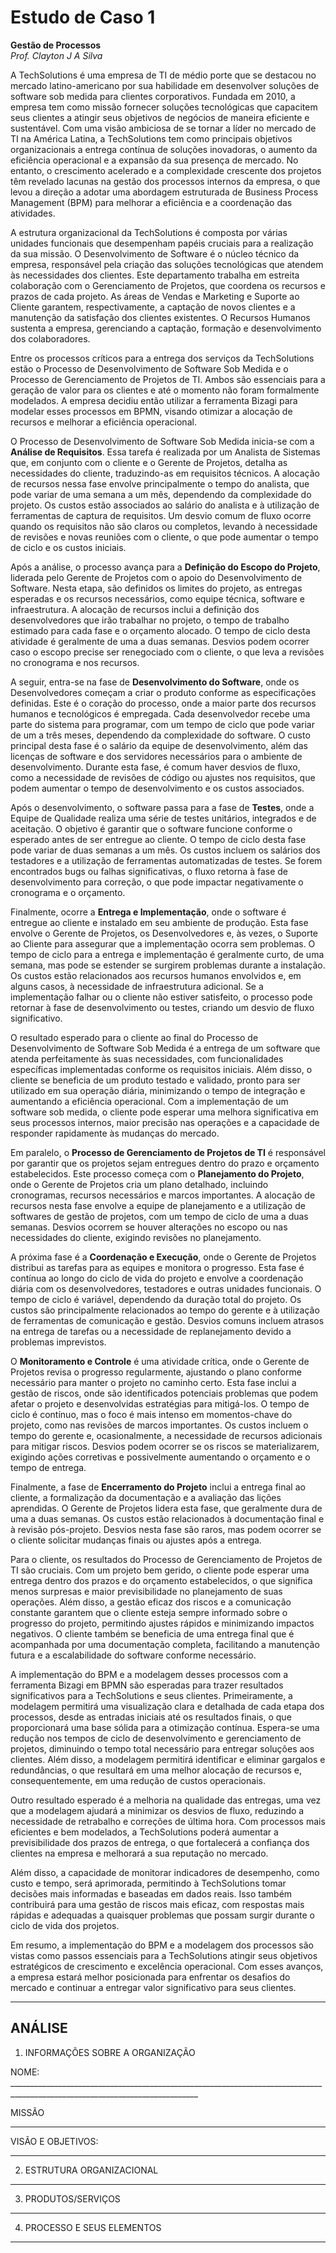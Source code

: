 # Estudo de Caso 1
**Gestão de Processos**  
*Prof. Clayton J A Silva*

A TechSolutions é uma empresa de TI de médio porte que se destacou no mercado latino-americano por sua habilidade em desenvolver soluções de software sob medida para clientes corporativos. Fundada em 2010, a empresa tem como missão fornecer soluções tecnológicas que capacitem seus clientes a atingir seus objetivos de negócios de maneira eficiente e sustentável. Com uma visão ambiciosa de se tornar a líder no mercado de TI na América Latina, a TechSolutions tem como principais objetivos organizacionais a entrega contínua de soluções inovadoras, o aumento da eficiência operacional e a expansão da sua presença de mercado. No entanto, o crescimento acelerado e a complexidade crescente dos projetos têm revelado lacunas na gestão dos processos internos da empresa, o que levou a direção a adotar uma abordagem estruturada de Business Process Management (BPM) para melhorar a eficiência e a coordenação das atividades.

A estrutura organizacional da TechSolutions é composta por várias unidades funcionais que desempenham papéis cruciais para a realização da sua missão. O Desenvolvimento de Software é o núcleo técnico da empresa, responsável pela criação das soluções tecnológicas que atendem às necessidades dos clientes. Este departamento trabalha em estreita colaboração com o Gerenciamento de Projetos, que coordena os recursos e prazos de cada projeto. As áreas de Vendas e Marketing e Suporte ao Cliente garantem, respectivamente, a captação de novos clientes e a manutenção da satisfação dos clientes existentes. O Recursos Humanos sustenta a empresa, gerenciando a captação, formação e desenvolvimento dos colaboradores.

Entre os processos críticos para a entrega dos serviços da TechSolutions estão o Processo de Desenvolvimento de Software Sob Medida e o Processo de Gerenciamento de Projetos de TI. Ambos são essenciais para a geração de valor para os clientes e até o momento não foram formalmente modelados. A empresa decidiu então utilizar a ferramenta Bizagi para modelar esses processos em BPMN, visando otimizar a alocação de recursos e melhorar a eficiência operacional.

O Processo de Desenvolvimento de Software Sob Medida inicia-se com a **Análise de Requisitos**. Essa tarefa é realizada por um Analista de Sistemas que, em conjunto com o cliente e o Gerente de Projetos, detalha as necessidades do cliente, traduzindo-as em requisitos técnicos. A alocação de recursos nessa fase envolve principalmente o tempo do analista, que pode variar de uma semana a um mês, dependendo da complexidade do projeto. Os custos estão associados ao salário do analista e à utilização de ferramentas de captura de requisitos. Um desvio comum de fluxo ocorre quando os requisitos não são claros ou completos, levando à necessidade de revisões e novas reuniões com o cliente, o que pode aumentar o tempo de ciclo e os custos iniciais.

Após a análise, o processo avança para a **Definição do Escopo do Projeto**, liderada pelo Gerente de Projetos com o apoio do Desenvolvimento de Software. Nesta etapa, são definidos os limites do projeto, as entregas esperadas e os recursos necessários, como equipe técnica, software e infraestrutura. A alocação de recursos inclui a definição dos desenvolvedores que irão trabalhar no projeto, o tempo de trabalho estimado para cada fase e o orçamento alocado. O tempo de ciclo desta atividade é geralmente de uma a duas semanas. Desvios podem ocorrer caso o escopo precise ser renegociado com o cliente, o que leva a revisões no cronograma e nos recursos.

A seguir, entra-se na fase de **Desenvolvimento do Software**, onde os Desenvolvedores começam a criar o produto conforme as especificações definidas. Este é o coração do processo, onde a maior parte dos recursos humanos e tecnológicos é empregada. Cada desenvolvedor recebe uma parte do sistema para programar, com um tempo de ciclo que pode variar de um a três meses, dependendo da complexidade do software. O custo principal desta fase é o salário da equipe de desenvolvimento, além das licenças de software e dos servidores necessários para o ambiente de desenvolvimento. Durante esta fase, é comum haver desvios de fluxo, como a necessidade de revisões de código ou ajustes nos requisitos, que podem aumentar o tempo de desenvolvimento e os custos associados.

Após o desenvolvimento, o software passa para a fase de **Testes**, onde a Equipe de Qualidade realiza uma série de testes unitários, integrados e de aceitação. O objetivo é garantir que o software funcione conforme o esperado antes de ser entregue ao cliente. O tempo de ciclo desta fase pode variar de duas semanas a um mês. Os custos incluem os salários dos testadores e a utilização de ferramentas automatizadas de testes. Se forem encontrados bugs ou falhas significativas, o fluxo retorna à fase de desenvolvimento para correção, o que pode impactar negativamente o cronograma e o orçamento.

Finalmente, ocorre a **Entrega e Implementação**, onde o software é entregue ao cliente e instalado em seu ambiente de produção. Esta fase envolve o Gerente de Projetos, os Desenvolvedores e, às vezes, o Suporte ao Cliente para assegurar que a implementação ocorra sem problemas. O tempo de ciclo para a entrega e implementação é geralmente curto, de uma semana, mas pode se estender se surgirem problemas durante a instalação. Os custos estão relacionados aos recursos humanos envolvidos e, em alguns casos, à necessidade de infraestrutura adicional. Se a implementação falhar ou o cliente não estiver satisfeito, o processo pode retornar à fase de desenvolvimento ou testes, criando um desvio de fluxo significativo.

O resultado esperado para o cliente ao final do Processo de Desenvolvimento de Software Sob Medida é a entrega de um software que atenda perfeitamente às suas necessidades, com funcionalidades específicas implementadas conforme os requisitos iniciais. Além disso, o cliente se beneficia de um produto testado e validado, pronto para ser utilizado em sua operação diária, minimizando o tempo de integração e aumentando a eficiência operacional. Com a implementação de um software sob medida, o cliente pode esperar uma melhora significativa em seus processos internos, maior precisão nas operações e a capacidade de responder rapidamente às mudanças do mercado.

Em paralelo, o **Processo de Gerenciamento de Projetos de TI** é responsável por garantir que os projetos sejam entregues dentro do prazo e orçamento estabelecidos. Este processo começa com o **Planejamento do Projeto**, onde o Gerente de Projetos cria um plano detalhado, incluindo cronogramas, recursos necessários e marcos importantes. A alocação de recursos nesta fase envolve a equipe de planejamento e a utilização de softwares de gestão de projetos, com um tempo de ciclo de uma a duas semanas. Desvios ocorrem se houver alterações no escopo ou nas necessidades do cliente, exigindo revisões no planejamento.

A próxima fase é a **Coordenação e Execução**, onde o Gerente de Projetos distribui as tarefas para as equipes e monitora o progresso. Esta fase é contínua ao longo do ciclo de vida do projeto e envolve a coordenação diária com os desenvolvedores, testadores e outras unidades funcionais. O tempo de ciclo é variável, dependendo da duração total do projeto. Os custos são principalmente relacionados ao tempo do gerente e à utilização de ferramentas de comunicação e gestão. Desvios comuns incluem atrasos na entrega de tarefas ou a necessidade de replanejamento devido a problemas imprevistos.

O **Monitoramento e Controle** é uma atividade crítica, onde o Gerente de Projetos revisa o progresso regularmente, ajustando o plano conforme necessário para manter o projeto no caminho certo. Esta fase inclui a gestão de riscos, onde são identificados potenciais problemas que podem afetar o projeto e desenvolvidas estratégias para mitigá-los. O tempo de ciclo é contínuo, mas o foco é mais intenso em momentos-chave do projeto, como nas revisões de marcos importantes. Os custos incluem o tempo do gerente e, ocasionalmente, a necessidade de recursos adicionais para mitigar riscos. Desvios podem ocorrer se os riscos se materializarem, exigindo ações corretivas e possivelmente aumentando o orçamento e o tempo de entrega.

Finalmente, a fase de **Encerramento do Projeto** inclui a entrega final ao cliente, a formalização da documentação e a avaliação das lições aprendidas. O Gerente de Projetos lidera esta fase, que geralmente dura de uma a duas semanas. Os custos estão relacionados à documentação final e à revisão pós-projeto. Desvios nesta fase são raros, mas podem ocorrer se o cliente solicitar mudanças finais ou ajustes após a entrega.

Para o cliente, os resultados do Processo de Gerenciamento de Projetos de TI são cruciais. Com um projeto bem gerido, o cliente pode esperar uma entrega dentro dos prazos e do orçamento estabelecidos, o que significa menos surpresas e maior previsibilidade no planejamento de suas operações. Além disso, a gestão eficaz dos riscos e a comunicação constante garantem que o cliente esteja sempre informado sobre o progresso do projeto, permitindo ajustes rápidos e minimizando impactos negativos. O cliente também se beneficia de uma entrega final que é acompanhada por uma documentação completa, facilitando a manutenção futura e a escalabilidade do software conforme necessário.

A implementação do BPM e a modelagem desses processos com a ferramenta Bizagi em BPMN são esperadas para trazer resultados significativos para a TechSolutions e seus clientes. Primeiramente, a modelagem permitirá uma visualização clara e detalhada de cada etapa dos processos, desde as entradas iniciais até os resultados finais, o que proporcionará uma base sólida para a otimização contínua. Espera-se uma redução nos tempos de ciclo de desenvolvimento e gerenciamento de projetos, diminuindo o tempo total necessário para entregar soluções aos clientes. Além disso, a modelagem permitirá identificar e eliminar gargalos e redundâncias, o que resultará em uma melhor alocação de recursos e, consequentemente, em uma redução de custos operacionais.

Outro resultado esperado é a melhoria na qualidade das entregas, uma vez que a modelagem ajudará a minimizar os desvios de fluxo, reduzindo a necessidade de retrabalho e correções de última hora. Com processos mais eficientes e bem modelados, a TechSolutions poderá aumentar a previsibilidade dos prazos de entrega, o que fortalecerá a confiança dos clientes na empresa e melhorará a sua reputação no mercado.

Além disso, a capacidade de monitorar indicadores de desempenho, como custo e tempo, será aprimorada, permitindo à TechSolutions tomar decisões mais informadas e baseadas em dados reais. Isso também contribuirá para uma gestão de riscos mais eficaz, com respostas mais rápidas e adequadas a quaisquer problemas que possam surgir durante o ciclo de vida dos projetos.

Em resumo, a implementação do BPM e a modelagem dos processos são vistas como passos essenciais para a TechSolutions atingir seus objetivos estratégicos de crescimento e excelência operacional. Com esses avanços, a empresa estará melhor posicionada para enfrentar os desafios do mercado e continuar a entregar valor significativo para seus clientes.

---
## ANÁLISE

1.	INFORMAÇÕES SOBRE A ORGANIZAÇÃO

NOME: _____________________________________________________________________________________________________________________________  

MISSÃO
______________________________________________________________________________________________________________________________________________________________________________________________________________________________________________________________________

VISÃO E OBJETIVOS:
______________________________________________________________________________________________________________________________________________________________________________________________________________________________________________________________________

2.	ESTRUTURA ORGANIZACIONAL
______________________________________________________________________________________________________________________________________________________________________________________________________________________________________________________________________
3.	PRODUTOS/SERVIÇOS
______________________________________________________________________________________________________________________________________________________________________________________________________________________________________________________________________
4.	PROCESSO E SEUS ELEMENTOS
_____________________________________________________________________________________________________________________________________________________________________________________________________________________________________________________________________________________________________________________________________________________________________________________________________________________________________________________________________________________________________________________________________________________________________________________________________________________________________________________________________________________________________________________________________________________________________________________________________________________________________________________________________________________________________________________________________________________

